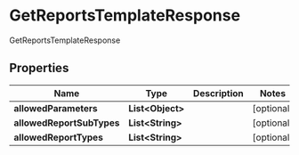 

# GetReportsTemplateResponse

GetReportsTemplateResponse

## Properties

| Name | Type | Description | Notes |
|------------ | ------------- | ------------- | -------------|
|**allowedParameters** | **List&lt;Object&gt;** |  |  [optional] |
|**allowedReportSubTypes** | **List&lt;String&gt;** |  |  [optional] |
|**allowedReportTypes** | **List&lt;String&gt;** |  |  [optional] |



